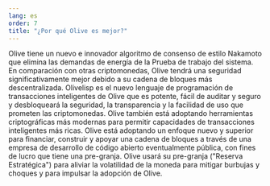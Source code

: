 ```yaml
---
lang: es
order: 7
title: "¿Por qué Olive es mejor?"
---
```


Olive tiene un nuevo e innovador algoritmo de consenso de estilo Nakamoto que elimina las demandas de energía de la Prueba de trabajo del sistema. En comparación con otras criptomonedas, Olive tendrá una seguridad significativamente mejor debido a su cadena de bloques más descentralizada. Olivelisp es el nuevo lenguaje de programación de transacciones inteligentes de Olive que es potente, fácil de auditar y seguro y desbloqueará la seguridad, la transparencia y la facilidad de uso que prometen las criptomonedas. Olive también está adoptando herramientas criptográficas más modernas para permitir capacidades de transacciones inteligentes más ricas. Olive está adoptando un enfoque nuevo y superior para financiar, construir y apoyar una cadena de bloques a través de una empresa de desarrollo de código abierto eventualmente pública, con fines de lucro que tiene una pre-granja. Olive usará su pre-granja ("Reserva Estratégica") para aliviar la volatilidad de la moneda para mitigar burbujas y choques y para impulsar la adopción de Olive.
